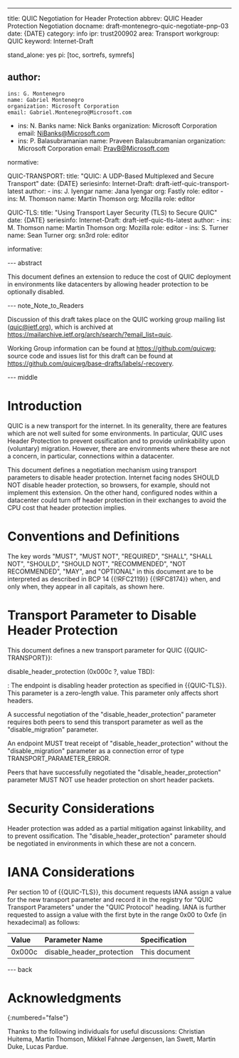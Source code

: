 ---
title: QUIC Negotiation for Header Protection
abbrev: QUIC Header Protection Negotiation
docname: draft-montenegro-quic-negotiate-pnp-03
date: {DATE}
category: info
ipr: trust200902
area: Transport
workgroup: QUIC
keyword: Internet-Draft

stand_alone: yes
pi: [toc, sortrefs, symrefs]

author:
 -
    ins: G. Montenegro
    name: Gabriel Montenegro
    organization: Microsoft Corporation
    email: Gabriel.Montenegro@Microsoft.com
 -
    ins: N. Banks
    name: Nick Banks
    organization: Microsoft Corporation
    email: NiBanks@Microsoft.com
 -
    ins: P. Balasubramanian
    name: Praveen Balasubramanian
    organization: Microsoft Corporation
    email: PravB@Microsoft.com

normative:

  QUIC-TRANSPORT:
    title: "QUIC: A UDP-Based Multiplexed and Secure Transport"
    date: {DATE}
    seriesinfo:
      Internet-Draft: draft-ietf-quic-transport-latest
    author:
      -
        ins: J. Iyengar
        name: Jana Iyengar
        org: Fastly
        role: editor
      -
        ins: M. Thomson
        name: Martin Thomson
        org: Mozilla
        role: editor

  QUIC-TLS:
    title: "Using Transport Layer Security (TLS) to Secure QUIC"
    date: {DATE}
    seriesinfo:
      Internet-Draft: draft-ietf-quic-tls-latest
    author:
      -
        ins: M. Thomson
        name: Martin Thomson
        org: Mozilla
        role: editor
      -
        ins: S. Turner
        name: Sean Turner
        org: sn3rd
        role: editor


informative:


--- abstract

This document defines an extension to reduce the cost of QUIC deployment in environments like datacenters by 
allowing header protection to be optionally disabled.

--- note_Note_to_Readers

Discussion of this draft takes place on the QUIC working group mailing list
(quic@ietf.org), which is archived at
<https://mailarchive.ietf.org/arch/search/?email_list=quic>.

Working Group information can be found at <https://github.com/quicwg>; source
code and issues list for this draft can be found at
<https://github.com/quicwg/base-drafts/labels/-recovery>.

--- middle

# Introduction

QUIC is a new transport for the internet. In its generality, there are features which are not well suited
for some environments. In particular, QUIC uses Header Protection
to prevent ossification and to provide unlinkability upon (voluntary) migration.
However, there are environments where these are not a concern, in particular,
connections within a datacenter.

This document defines a negotiation mechanism using transport parameters to disable header protection.
Internet facing nodes SHOULD NOT disable header protection, so
browsers, for example, should not implement this extension. On the other hand, configured nodes
within a datacenter could turn off header protection in their exchanges to avoid the CPU cost that header protection implies.

# Conventions and Definitions

The key words "MUST", "MUST NOT", "REQUIRED", "SHALL", "SHALL NOT", "SHOULD",
"SHOULD NOT", "RECOMMENDED", "NOT RECOMMENDED", "MAY", and "OPTIONAL" in this
document are to be interpreted as described in BCP 14 {{!RFC2119}} {{!RFC8174}}
when, and only when, they appear in all capitals, as shown here.

# Transport Parameter to Disable Header Protection

This document defines a new transport parameter for QUIC {{QUIC-TRANSPORT}}:

disable_header_protection (0x000c ?, value TBD):

: The endpoint is disabling header protection as specified in {{QUIC-TLS}}.
  This parameter is a zero-length value. This parameter only affects short headers.

A successful negotiation of the "disable_header_protection" parameter
requires both peers to send this transport parameter as well as the "disable_migration"
parameter.

An endpoint MUST treat receipt of "disable_header_protection" without the
"disable_migration" parameter as a connection error of type TRANSPORT_PARAMETER_ERROR.

Peers that have successfully negotiated the "disable_header_protection" parameter
MUST NOT use header protection on short header packets.

# Security Considerations

Header protection was added as a partial mitigation against linkability, and to prevent ossification.
The "disable_header_protection" parameter should be negotiated in environments in which these are not
a concern.

# IANA Considerations

Per section 10 of {{QUIC-TLS}}, this document requests IANA assign a value for the new transport parameter
and record it in the registry for "QUIC Transport Parameters" under the "QUIC Protocol" heading.
IANA is further requested to assign a value with the first byte in the range 0x00 to 0xfe (in
hexadecimal) as follows:


| Value  | Parameter Name                   | Specification                       |
|:-------|:---------------------------------|:------------------------------------|
| 0x000c | disable_header_protection        | This document                       |


--- back

# Acknowledgments
{:numbered="false"}

Thanks to the following individuals for useful discussions: Christian Huitema, Martin Thomson,
Mikkel Fahnøe Jørgensen, Ian Swett, Martin Duke, Lucas Pardue.
